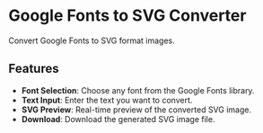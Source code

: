 # Google Fonts to SVG Converter

Convert Google Fonts to SVG format images.

## Features

- **Font Selection**: Choose any font from the Google Fonts library.
- **Text Input**: Enter the text you want to convert.
- **SVG Preview**: Real-time preview of the converted SVG image.
- **Download**: Download the generated SVG image file.


